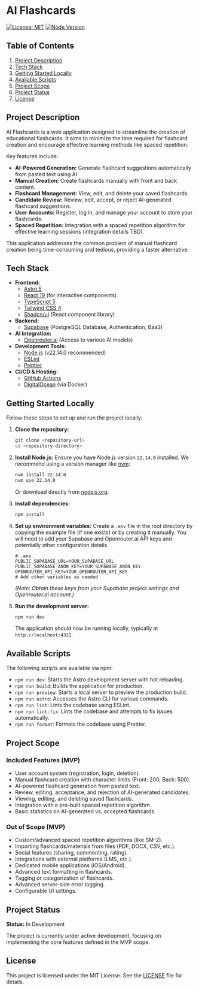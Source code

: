 # AI Flashcards

[![License: MIT](https://img.shields.io/badge/License-MIT-yellow.svg)](https://opensource.org/licenses/MIT) <!-- Placeholder: Update if license differs -->
[![Node Version](https://img.shields.io/badge/node-22.14.0-blue.svg)](.nvmrc)

## Table of Contents

1. [Project Description](#project-description)
2. [Tech Stack](#tech-stack)
3. [Getting Started Locally](#getting-started-locally)
4. [Available Scripts](#available-scripts)
5. [Project Scope](#project-scope)
6. [Project Status](#project-status)
7. [License](#license)

## Project Description

AI Flashcards is a web application designed to streamline the creation of educational flashcards. It aims to minimize the time required for flashcard creation and encourage effective learning methods like spaced repetition.

Key features include:

* **AI-Powered Generation:** Generate flashcard suggestions automatically from pasted text using AI.
* **Manual Creation:** Create flashcards manually with front and back content.
* **Flashcard Management:** View, edit, and delete your saved flashcards.
* **Candidate Review:** Review, edit, accept, or reject AI-generated flashcard suggestions.
* **User Accounts:** Register, log in, and manage your account to store your flashcards.
* **Spaced Repetition:** Integration with a spaced repetition algorithm for effective learning sessions (integration details TBD).

This application addresses the common problem of manual flashcard creation being time-consuming and tedious, providing a faster alternative.

## Tech Stack

* **Frontend:**
  * [Astro 5](https://astro.build/)
  * [React 19](https://react.dev/) (for interactive components)
  * [TypeScript 5](https://www.typescriptlang.org/)
  * [Tailwind CSS 4](https://tailwindcss.com/)
  * [Shadcn/ui](https://ui.shadcn.com/) (React component library)
* **Backend:**
  * [Supabase](https://supabase.com/) (PostgreSQL Database, Authentication, BaaS)
* **AI Integration:**
  * [Openrouter.ai](https://openrouter.ai/) (Access to various AI models)
* **Development Tools:**
  * [Node.js](https://nodejs.org/) (v22.14.0 recommended)
  * [ESLint](https://eslint.org/)
  * [Prettier](https://prettier.io/)
* **CI/CD & Hosting:**
  * [GitHub Actions](https://github.com/features/actions)
  * [DigitalOcean](https://www.digitalocean.com/) (via Docker)

## Getting Started Locally

Follow these steps to set up and run the project locally:

1. **Clone the repository:**

    ```bash
    git clone <repository-url>
    cd <repository-directory>
    ```

2. **Install Node.js:**
    Ensure you have Node.js version `22.14.0` installed. We recommend using a version manager like [nvm](https://github.com/nvm-sh/nvm):

    ```bash
    nvm install 22.14.0
    nvm use 22.14.0
    ```

    Or download directly from [nodejs.org](https://nodejs.org/).

3. **Install dependencies:**

    ```bash
    npm install
    ```

4. **Set up environment variables:**
    Create a `.env` file in the root directory by copying the example file (if one exists) or by creating it manually. You will need to add your Supabase and Openrouter.ai API keys and potentially other configuration details.

    ```plaintext
    # .env
    PUBLIC_SUPABASE_URL=YOUR_SUPABASE_URL
    PUBLIC_SUPABASE_ANON_KEY=YOUR_SUPABASE_ANON_KEY
    OPENROUTER_API_KEY=YOUR_OPENROUTER_API_KEY
    # Add other variables as needed
    ```

    *(Note: Obtain these keys from your Supabase project settings and Openrouter.ai account.)*

5. **Run the development server:**

    ```bash
    npm run dev
    ```

    The application should now be running locally, typically at `http://localhost:4321`.

## Available Scripts

The following scripts are available via npm:

* `npm run dev`: Starts the Astro development server with hot reloading.
* `npm run build`: Builds the application for production.
* `npm run preview`: Starts a local server to preview the production build.
* `npm run astro`: Accesses the Astro CLI for various commands.
* `npm run lint`: Lints the codebase using ESLint.
* `npm run lint:fix`: Lints the codebase and attempts to fix issues automatically.
* `npm run format`: Formats the codebase using Prettier.

## Project Scope

### Included Features (MVP)

* User account system (registration, login, deletion).
* Manual flashcard creation with character limits (Front: 200, Back: 500).
* AI-powered flashcard generation from pasted text.
* Review, editing, acceptance, and rejection of AI-generated candidates.
* Viewing, editing, and deleting saved flashcards.
* Integration with a pre-built spaced repetition algorithm.
* Basic statistics on AI-generated vs. accepted flashcards.

### Out of Scope (MVP)

* Custom/advanced spaced repetition algorithms (like SM-2).
* Importing flashcards/materials from files (PDF, DOCX, CSV, etc.).
* Social features (sharing, commenting, rating).
* Integrations with external platforms (LMS, etc.).
* Dedicated mobile applications (iOS/Android).
* Advanced text formatting in flashcards.
* Tagging or categorization of flashcards.
* Advanced server-side error logging.
* Configurable UI settings.

## Project Status

**Status:** In Development

The project is currently under active development, focusing on implementing the core features defined in the MVP scope.

## License

This project is licensed under the MIT License. See the [LICENSE](LICENSE) file for details.
